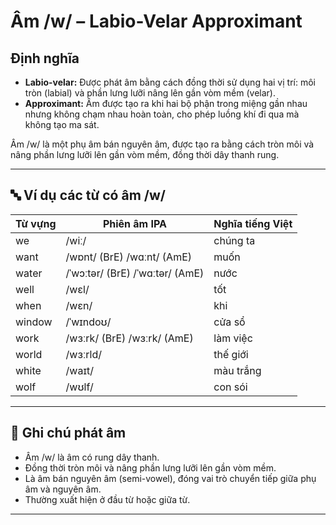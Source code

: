 # Âm /w/ – Labio-Velar Approximant

## Định nghĩa
- **Labio-velar:** Được phát âm bằng cách đồng thời sử dụng hai vị trí: môi tròn (labial) và phần lưng lưỡi nâng lên gần vòm mềm (velar).
- **Approximant:** Âm được tạo ra khi hai bộ phận trong miệng gần nhau nhưng không chạm nhau hoàn toàn, cho phép luồng khí đi qua mà không tạo ma sát.

Âm /w/ là một phụ âm bán nguyên âm, được tạo ra bằng cách tròn môi và nâng phần lưng lưỡi lên gần vòm mềm, đồng thời dây thanh rung.

---

## 🔤 Ví dụ các từ có âm /w/

| Từ vựng    | Phiên âm IPA  | Nghĩa tiếng Việt         |
|------------|----------------|--------------------------|
| we         | /wiː/          | chúng ta                 |
| want       | /wɒnt/ (BrE) /wɑːnt/ (AmE) | muốn          |
| water      | /ˈwɔːtər/ (BrE) /ˈwɑːtər/ (AmE) | nước        |
| well       | /wɛl/          | tốt                      |
| when       | /wɛn/          | khi                      |
| window     | /ˈwɪndoʊ/      | cửa sổ                   |
| work       | /wɜːrk/ (BrE) /wɜːrk/ (AmE) | làm việc        |
| world      | /wɜːrld/       | thế giới                 |
| white      | /waɪt/         | màu trắng                |
| wolf       | /wʊlf/         | con sói                  |

---

## 📌 Ghi chú phát âm
- Âm /w/ là âm có rung dây thanh.
- Đồng thời tròn môi và nâng phần lưng lưỡi lên gần vòm mềm.
- Là âm bán nguyên âm (semi-vowel), đóng vai trò chuyển tiếp giữa phụ âm và nguyên âm.
- Thường xuất hiện ở đầu từ hoặc giữa từ.

---
 